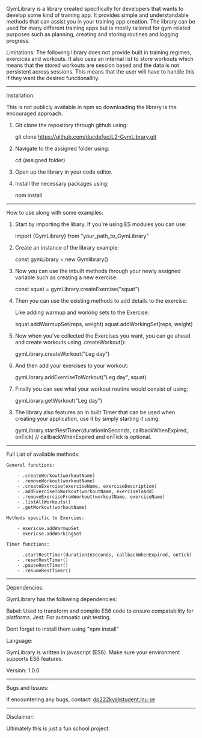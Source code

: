 GymLibrary is a library created specifically for developers that wants to develop some kind of training app. It provides simple and understandable methods that can assist you in your training app creation. The library can be used for many different training apps but is mostly tailored for gym related purposes such as planning, creating and storing routines and logging progress. 

Limitations:
The following library does not provide built in training regimes, exercices and workouts. It also uses an internal list to store workouts which means that the stored workouts are session based and the data is not persistent across sessions. This means that the user will have to handle this if they want the desired functionallity. 

----------------------------------------------------------------------------------------------------------------------------------------------------

Installation: 

This is not publicly available in npm so downloading the library is the encouraged approach.

1. Git clone the repository through github using:

    git clone https://github.com/ducdefuc/L2-GymLibrary.git

2. Navigate to the assigned folder using: 

    cd (assigned folder)

3. Open up the library in your code editor.


4. Install the necessary packages using:

    npm install

-------------------------------------------------------------------------------------------------------------------------------------------------------

How to use along with some examples:

1. Start by importing the libary. If you're using ES modules you can use:

    import {GymLibrary} from "your_path_to_GymLibrary"

2. Create an instance of the library example:

    const gymLibrary = new Gymlibrary() 

3. Now you can use the inbuilt methods through your newly assigned variable such as creating a new exercise:

    const squat = gymLibrary.createExercise("squat")

4. Then you can use the existing methods to add details to the exercise:

    Like adding warmup and working sets to the Exercise:

    squat.addWarmupSet(reps, weight)
    squat.addWorkingSet(reps, weight)

5. Now when you've collected the Exercises you want, you can go ahead and create workouts using .createWorkout():

    gymLibrary.createWorkout("Leg day")

6. And then add your exercises to your workout:

    gymLibrary.addExerciseToWorkout("Leg day", squat)

7. Finally you can see what your workout routine would consist of using:

    gymLibrary.getWorkout("Leg day")

8. The library also features an in built Timer that can be used when creating your application, use it by simply starting it using:

    gymLibrary.startRestTimer(durationInSeconds, callbackWhenExpired, onTick) // callbackWhenExpired and onTick is optional.

-------------------------------------------------------------------------------------------------------------------------------------------------------

Full List of available methods:

    General functions:

        - .createWorkout(workoutName)
        - .removeWorkout(workoutName)
        - .createExercise(exerciseName, exerciseDescription)
        - .addExerciseToWorkout(workoutName, exerciseToAdd)
        - .removeExerciseFromWorkout(workoutName, exerciseName)
        - .listAllWorkouts()
        - .getWorkout(workoutName)

    Methods specific to Exercies:

        - exericse.addWarmupSet
        - exericse.addWorkingSet

    Timer functions: 

        - .startRestTimer(durationInSeconds, callbackWhenExpired, onTick)
        - .resetRestTimer()
        - .pauseRestTimer()
        - .resumeRestTimer()

-------------------------------------------------------------------------------------------------------------------------------------------------------

Dependencies:

GymLibrary has the following dependencies:

Babel: Used to transform and compile ES6 code to ensure compatability for platforms.
Jest: For autmoatic unit testing. 

Dont forget to install them using "npm install"

Language:

GymLibrary is written in javascript (ES6). Make sure your environment supports ES6 features. 

Version: 1.0.0

-------------------------------------------------------------------------------------------------------------------------------------------------------

Bugs and Issues:

If encountering any bugs, contact: dp222ky@student.lnu.se

-------------------------------------------------------------------------------------------------------------------------------------------------------

Disclaimer:

Ultimately this is just a fun school project.